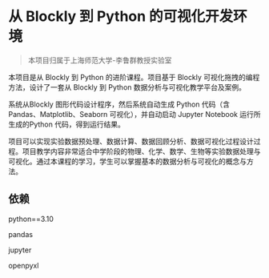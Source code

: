 # 从 Blockly 到 Python 的可视化开发环境

> 本项目归属于上海师范大学-李鲁群教授实验室

本项目是从 Blockly 到 Python 的进阶课程。项目基于 Blockly 可视化拖拽的编程方法，设计了一套从 Blockly 到 Python 数据分析与可视化教学平台及案例。

系统从Blockly 图形代码设计程序，然后系统自动生成 Python 代码（含 Pandas、Matplotlib、Seaborn 可视化），并自动启动 Jupyter Notebook 运行所生成的Python 代码，得到运行结果。 

项目可以实现实验数据预处理、数据计算、数据回顾分析、数据可视化过程设计过程。项目教学内容非常适合中学阶段的物理、化学、数学、生物等实验数据处理与可视化。通过本课程的学习，学生可以掌握基本的数据分析与可视化的概念与方法。 

## 依赖
python==3.10

pandas

jupyter

openpyxl

